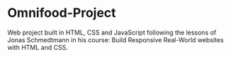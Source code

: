 # Omnifood-Project
Web project built in HTML, CSS and JavaScript following the lessons of Jonas Schmedtmann in his course:
Build Responsive Real-World websites with HTML and CSS.
